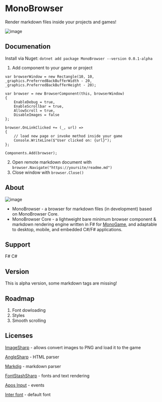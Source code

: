 # MonoBrowser
Render markdown files inside your projects and games!
  
![image](https://github.com/user-attachments/assets/0393dcbb-82c1-4f7e-8893-3bfb2c0efacd)

## Documenation

Install via Nuget: `dotnet add package MonoBrowser --version 0.0.1-alpha`

1. Add component to your game or project

```
var browserWindow = new Rectangle(10, 10, _graphics.PreferredBackBufferWidth - 20, _graphics.PreferredBackBufferHeight - 20);

var browser = new BrowserComponent(this, browserWindow)
{
    EnableDebug = true,
    EnableScrollbar = true,
    AllowScroll = true,
    DisableImages = false
};

browser.OnLinkClicked += (_, url) =>
{
    // load new page or invoke method inside your game
    Console.WriteLine($"User clicked on: {url}");
};

Components.Add(browser);
```

2. Open remote markdown document with `browser.Navigate("https://yoursite/readme.md")`
3. Close window with `browser.Close()` 

## About

![image](https://github.com/user-attachments/assets/04c8e9f5-439d-40cc-be41-a128e697b129)

* MonoBrowser - a browser for markdown files (in development) based on MonoBrowser Core.
* MonoBrowser Core - a lightweight bare minimum browser component & markdown rendering engine written in F# for [MonoGame](https://monogame.net), and adaptable to desktop, mobile, and embedded C#/F# applications.

## Support
F#
C#

## Version
This is alpha version, some markdown tags are missing!

## Roadmap
1. Font dowloading
2. Styles
3. Smooth scrolling

## Licenses
[ImageSharp](https://github.com/SixLabors/ImageSharp) - allows convert images to PNG and load it to the game

[AngleSharp](https://github.com/AngleSharp/AngleSharp) - HTML parser

[Markdig](https://github.com/xoofx/markdig) - markdown parser

[FontStashSharp](https://github.com/FontStashSharp/FontStashSharp) - fonts and text rendering

[Apos Input](https://github.com/Apostolique/Apos.Input) - events

[Inter font](https://openfontlicense.org/) - default font
